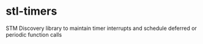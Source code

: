 stl-timers
==========

STM Discovery library to maintain timer interrupts and schedule deferred or periodic function calls